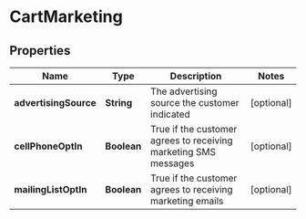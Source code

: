 
# CartMarketing

## Properties
Name | Type | Description | Notes
------------ | ------------- | ------------- | -------------
**advertisingSource** | **String** | The advertising source the customer indicated |  [optional]
**cellPhoneOptIn** | **Boolean** | True if the customer agrees to receiving marketing SMS messages |  [optional]
**mailingListOptIn** | **Boolean** | True if the customer agrees to receiving marketing emails |  [optional]



